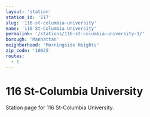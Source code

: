 ```yaml
---
layout: 'station'
station_id: '117'
slug: '116-st-columbia-university'
name: '116 St-Columbia University'
permalink: '/stations/116-st-columbia-university-1/'
borough: 'Manhattan'
neighborhood: 'Morningside Heights'
zip_code: '10025'
routes:
  - 1
---
```

# 116 St-Columbia University

Station page for 116 St-Columbia University.
